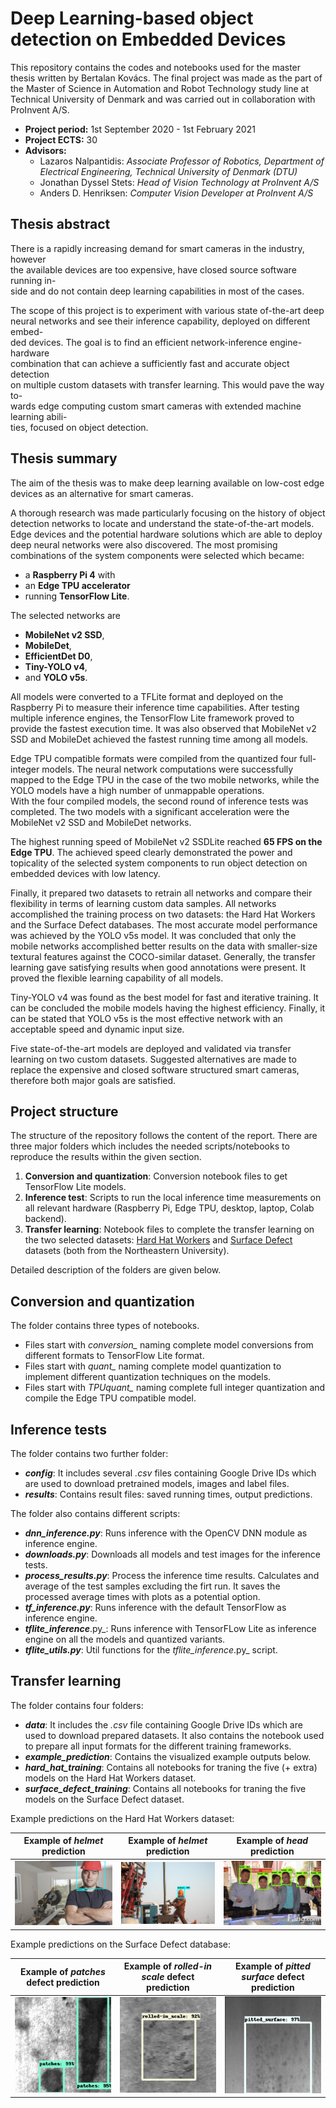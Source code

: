 # Deep Learning-based object detection on Embedded Devices

This repository contains the codes and notebooks used for the master thesis written by Bertalan Kovács. 
The final project was made as the part of the Master of Science in Automation and Robot Technology study line at Technical University of Denmark and was carried out in collaboration with ProInvent A/S.

- **Project period:** 1st September 2020 - 1st February 2021 
- **Project ECTS:** 30
- **Advisors:**
    - Lazaros Nalpantidis: _Associate Professor of Robotics, Department of Electrical Engineering, Technical University of Denmark (DTU)_
    - Jonathan Dyssel Stets: _Head of Vision Technology at ProInvent A/S_
    - Anders D. Henriksen: _Computer Vision Developer at ProInvent A/S_

## Thesis abstract
There is a rapidly increasing demand for smart cameras in the industry, however  
the available devices are too expensive, have closed source software running in-  
side and do not contain deep learning capabilities in most of the cases.

The scope of this project is to experiment with various state of-the-art deep  
neural networks and see their inference capability, deployed on different embed-  
ded devices. The goal is to find an efficient network-inference engine-hardware  
combination that can achieve a sufficiently fast and accurate object detection  
on multiple custom datasets with transfer learning. This would pave the way to-  
wards edge computing custom smart cameras with extended machine learning abili-  
ties, focused on object detection.

## Thesis summary
The aim of the thesis was to make deep learning available on low-cost edge devices as an alternative for smart cameras.

A thorough research was made particularly focusing on the history of object detection networks to locate and understand the state-of-the-art models. Edge devices and the potential hardware solutions which are able to deploy deep neural networks were also discovered.
The most promising combinations of the system components were selected which became:

- a **Raspberry Pi 4** with 
- an **Edge TPU accelerator** 
- running **TensorFlow Lite**. 

The selected networks are 

- **MobileNet v2 SSD**, 
- **MobileDet**, 
- **EfficientDet D0**, 
- **Tiny-YOLO v4**, 
- and **YOLO v5s**.

All models were converted to a TFLite format and deployed on the Raspberry Pi to measure their inference time capabilities. After testing multiple inference engines, the TensorFlow Lite framework proved to provide the fastest execution time. It was also observed that MobileNet v2 SSD and MobileDet achieved the fastest running time among all models.

Edge TPU compatible formats were compiled from the quantized four full-integer models. The neural network computations were successfully mapped to the Edge TPU in the case of the two mobile networks, while the YOLO models have a high number of unmappable operations.  
With the four compiled models, the second round of inference tests was completed. The two models with a significant acceleration were the MobileNet v2 SSD and MobileDet networks.

The highest running speed of MobileNet v2 SSDLite reached **65 FPS on the Edge TPU**. The achieved speed clearly demonstrated the power and topicality of the selected system components to run object detection on embedded devices with low latency.

Finally, it prepared two datasets to retrain all networks and compare their flexibility in terms of learning custom data samples. All networks accomplished the training process on two datasets: the Hard Hat Workers and the Surface Defect databases.
The most accurate model performance was achieved by the YOLO v5s model.
It was concluded that only the mobile networks accomplished better results on the data with smaller-size textural features against the COCO-similar dataset.
Generally, the transfer learning gave satisfying results when good annotations were present. It proved the flexible learning capability of all models.

Tiny-YOLO v4 was found as the best model for fast and iterative training. It can be concluded the mobile models having the highest efficiency. Finally, it can be stated that YOLO v5s is the most effective network with an acceptable speed and dynamic input size.

Five state-of-the-art models are deployed and validated via transfer learning on two custom datasets. Suggested alternatives are made to replace the expensive and closed software structured smart cameras, therefore both major goals are satisfied.

## Project structure
The structure of the repository follows the content of the report. There are three major folders which includes the needed scripts/notebooks to reproduce the results within the given section.

1. **Conversion and quantization**: Conversion notebook files to get TensorFlow Lite models.
2. **Inference test**: Scripts to run the local inference time measurements on all relevant hardware (Raspberry Pi, Edge TPU, desktop, laptop, Colab backend).  
3. **Transfer learning**: Notebook files to complete the transfer learning on the two selected datasets: [Hard Hat Workers](https://dataverse.harvard.edu/dataset.xhtml?persistentId=doi:10.7910/DVN/7CBGOS)  and [Surface Defect](http://faculty.neu.edu.cn/yunhyan/NEU_surface_defect_database.html) datasets (both from the Northeastern University).

Detailed description of the folders are given below.


## Conversion and quantization
The folder contains three types of notebooks.

- Files start with *conversion\_* naming complete model conversions from different formats to TensorFlow Lite format.
- Files start with *quant\_* naming complete model quantization to implement different quantization techniques on the models.
- Files start with *TPUquant\_* naming complete full integer quantization and compile the Edge TPU compatible model.


## Inference tests
The folder contains two further folder: 

- _**config**_: It includes several _.csv_ files containing Google Drive IDs which are used to download pretrained models, images and label files.
- _**results**_: Contains result files: saved running times, output predictions.

The folder also contains different scripts:

- _**dnn\_inference.py**_: Runs inference with the OpenCV DNN module as inference engine.
- _**downloads.py**_: Downloads all models and test images for the inference tests. 
- _**process\_results.py**_: Process the inference time results. Calculates and average of the test samples excluding the firt run. It saves the processed average times with plots as a potential option.
- _**tf\_inference.py**_: Runs inference with the default TensorFlow as inference engine.
- _**tflite\_inference**_.py_: Runs inference with TensorFLow Lite as inference engine on all the models and quantized variants.
- _**tflite\_utils.py**_: Util functions for the _tflite\_inference_.py_ script.


## Transfer learning
The folder contains four folders:

- _**data**_: It includes the _.csv_ file containing Google Drive IDs which are used to download prepared datasets. It also contains the notebook used to prepare all input formats for the different training frameworks.
- _**example\_prediction**_: Contains the visualized example outputs below.
- _**hard\_hat\_training**_: Contains all notebooks for traning the five (+ extra) models on the Hard Hat Workers dataset.
- _**surface\_defect\_training**_: Contains all notebooks for traning the five models on the Surface Defect dataset.

Example predictions on the Hard Hat Workers dataset:

|  Example of _helmet_ prediction |  Example of _helmet_ prediction | Example of _head_ prediction
:-------------------------:|:-------------------------:|:-------------------------:
![Drag Racing](transfer_learning/example_prediction/hardhat_efficientdet_prediction.jpg)  |  ![Drag Racing](transfer_learning/example_prediction/hardhat_efficientdet_prediction2.jpg) |  ![Drag Racing](transfer_learning/example_prediction/hardhat_efficientdet_prediction3.jpg)

Example predictions on the Surface Defect database:

Example of _patches_ defect prediction  |  Example of _rolled-in scale_ defect prediction  |  Example of _pitted surface_ defect prediction
:---:|:---:|:---:
![Drag Racing](transfer_learning/example_prediction/surface_defect_efficientdet_prediction.jpg) | ![Drag Racing](transfer_learning/example_prediction/surface_defect_efficientdet_prediction2.jpg) | ![Drag Racing](transfer_learning/example_prediction/surface_defect_efficientdet_prediction3.jpg) 
